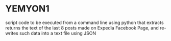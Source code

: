 # YEMYON1
script code to be executed from a command line using python that extracts returns the text of the last 8 posts made on Expedia Facebook Page, and re-writes such data into a text file using JSON
